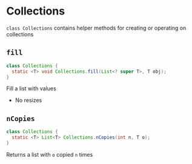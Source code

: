 # Collections

`class Collections` contains helper methods for creating or operating on
collections

## `fill`

```java
class Collections {
  static <T> void Collections.fill(List<? super T>, T obj);
}
```

Fill a list with values

- No resizes

## `nCopies`

```java
class Collections {
  static <T> List<T> Collections.nCopies(int n, T o);
}
```

Returns a list with `o` copied `n` times

